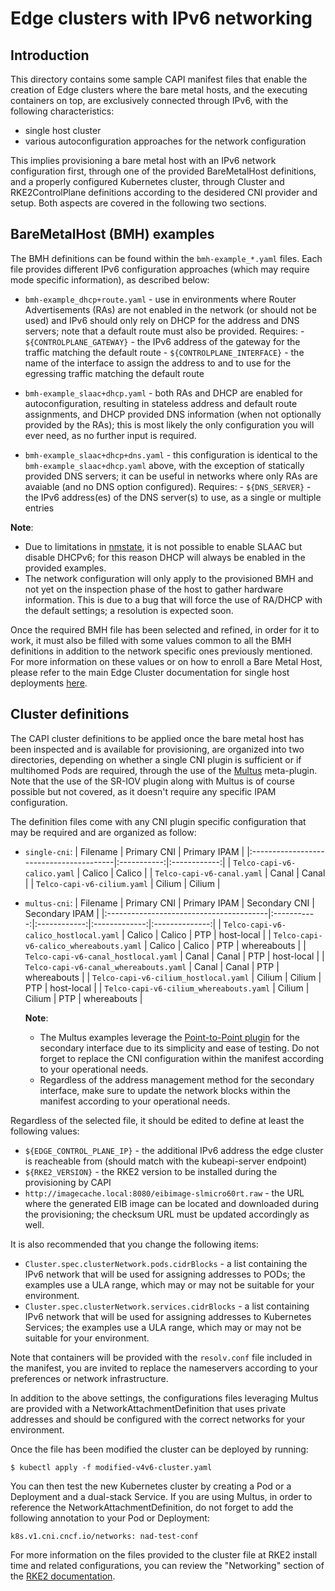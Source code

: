 # Edge clusters with IPv6 networking

## Introduction

This directory contains some sample CAPI manifest files that enable the creation of Edge clusters where the bare metal hosts, and the executing containers on top, are exclusively connected through IPv6, with the following characteristics:
- single host cluster
- various autoconfiguration approaches for the network configuration

This implies provisioning a bare metal host with an IPv6 network configuration first, through one of the provided BareMetalHost definitions, and a properly configured Kubernetes cluster, through Cluster and RKE2ControlPlane definitions according to the desidered CNI provider and setup. Both aspects are covered in the following two sections.


## BareMetalHost (BMH) examples

The BMH definitions can be found within the `bmh-example_*.yaml` files. Each file provides different IPv6 configuration approaches (which may require mode specific information), as described below:

- `bmh-example_dhcp+route.yaml` - use in environments where Router Advertisements (RAs) are not enabled in the network (or should not be used) and IPv6 should only rely on DHCP for the address and DNS servers; note that a default route must also be provided.
    Requires:
        - `${CONTROLPLANE_GATEWAY}` - the IPv6 address of the gateway for the traffic matching the default route
        - `${CONTROLPLANE_INTERFACE}` - the name of the interface to assign the address to and to use for the egressing traffic matching the default route

- `bmh-example_slaac+dhcp.yaml` - both RAs and DHCP are enabled for autoconfiguration, resulting in stateless address and default route assignments, and DHCP provided DNS information (when not optionally provided by the RAs); this is most likely the only configuration you will ever need, as no further input is required.

- `bmh-example_slaac+dhcp+dns.yaml` - this configuration is identical to the `bmh-example_slaac+dhcp.yaml` above, with the exception of statically provided DNS servers; it can be useful in networks where only RAs are avaiable (and no DNS option configured).
     Requires:
         - `${DNS_SERVER}` - the IPv6 address(es) of the DNS server(s) to use, as a single or multiple entries

**Note**:
 * Due to limitations in [nmstate](https://nmstate.io/devel/yaml_api.html#ipv6-autoconf), it is not possible to enable SLAAC but disable DHCPv6; for this reason DHCP will always be enabled in the provided examples.
 * The network configuration will only apply to the provisioned BMH and not yet on the inspection phase of the host to gather hardware information. This is due to a bug that will force the use of RA/DHCP with the default settings; a resolution is expected soon.

Once the required BMH file has been selected and refined, in order for it to work, it must also be filled with some values common to all the BMH definitions in addition to the network specific ones previously mentioned. For more information on these values or on how to enroll a Bare Metal Host, please refer to the main Edge Cluster documentation for single host deployments [here](https://github.com/suse-edge/telco-cloud-examples/tree/main/telco-examples/edge-clusters#example-1---deploy-a-single-node-edge-cluster-with-the-image-generated-and-telco-profiles).


## Cluster definitions

The CAPI cluster definitions to be applied once the bare metal host has been inspected and is available for provisioning, are organized into two directories, depending on whether a single CNI plugin is sufficient or if multihomed Pods are required, through the use of the [Multus](https://github.com/k8snetworkplumbingwg/multus-cni) meta-plugin. Note that the use of the SR-IOV plugin along with Multus is of course possible but not covered, as it doesn't require any specific IPAM configuration.

The definition files come with any CNI plugin specific configuration that may be required and are organized as follow:

- `single-cni`:
    | Filename                                | Primary CNI | Primary IPAM |
    |:----------------------------------------|:-----------:|:------------:|
    | `Telco-capi-v6-calico.yaml`             |    Calico   |    Calico    |
    | `Telco-capi-v6-canal.yaml`              |    Canal    |     Canal    |
    | `Telco-capi-v6-cilium.yaml`             |    Cilium   |    Cilium    |

- `multus-cni`:
    | Filename                                | Primary CNI | Primary IPAM | Secondary CNI | Secondary IPAM |
    |:----------------------------------------|:-----------:|:------------:|:-------------:|:--------------:|
    | `Telco-capi-v6-calico_hostlocal.yaml`   |    Calico   |    Calico    |      PTP      |   host-local   |
    | `Telco-capi-v6-calico_whereabouts.yaml` |    Calico   |    Calico    |      PTP      |   whereabouts  |
    | `Telco-capi-v6-canal_hostlocal.yaml`    |    Canal    |     Canal    |      PTP      |   host-local   |
    | `Telco-capi-v6-canal_whereabouts.yaml`  |    Canal    |     Canal    |      PTP      |   whereabouts  |
    | `Telco-capi-v6-cilium_hostlocal.yaml`   |    Cilium   |    Cilium    |      PTP      |   host-local   |
    | `Telco-capi-v6-cilium_whereabouts.yaml` |    Cilium   |    Cilium    |      PTP      |   whereabouts  |

    **Note**:
    * The Multus examples leverage the [Point-to-Point plugin](https://www.cni.dev/plugins/current/main/ptp/) for the secondary interface due to its simplicity and ease of testing. Do not forget to replace the CNI configuration within the manifest according to your operational needs.
    * Regardless of the address management method for the secondary interface, make sure to update the network blocks within the manifest according to your operational needs.

Regardless of the selected file, it should be edited to define at least the following values:
- `${EDGE_CONTROL_PLANE_IP}` - the additional IPv6 address the edge cluster is reacheable from (should match with the kubeapi-server endpoint)
- `${RKE2_VERSION}` - the RKE2 version to be installed during the provisioning by CAPI
- `http://imagecache.local:8080/eibimage-slmicro60rt.raw` - the URL where the generated EIB image can be located and downloaded during the provisioning; the checksum URL must be updated accordingly as well.

It is also recommended that you change the following items:
- `Cluster.spec.clusterNetwork.pods.cidrBlocks` - a list containing the IPv6 network that will be used for assigning addresses to PODs; the examples use a ULA range, which may or may not be suitable for your environment.
- `Cluster.spec.clusterNetwork.services.cidrBlocks` - a list containing IPv6 network that will be used for assigning addresses to Kubernetes Services; the examples use a ULA range, which may or may not be suitable for your environment.

Note that containers will be provided with the `resolv.conf` file included in the manifest, you are invited to replace the nameservers according to your preferences or network infrastructure.

In addition to the above settings, the configurations files leveraging Multus are provided with a NetworkAttachmentDefinition that uses private addresses and should be configured with the correct networks for your environment.

Once the file has been modified the cluster can be deployed by running:

`$ kubectl apply -f modified-v4v6-cluster.yaml`

You can then test the new Kubernetes cluster by creating a Pod or a Deployment and a dual-stack Service. If you are using Multus, in order to reference the NetworkAttachmentDefinition, do not forget to add the following annotation to your Pod or Deployment:

`k8s.v1.cni.cncf.io/networks: nad-test-conf`

For more information on the files provided to the cluster file at RKE2 install time and related configurations, you can review the "Networking" section of the [RKE2 documentation](https://docs.rke2.io/networking/basic_network_options?CNIplugin=Canal+CNI+plugin#dual-stack-configuration).
